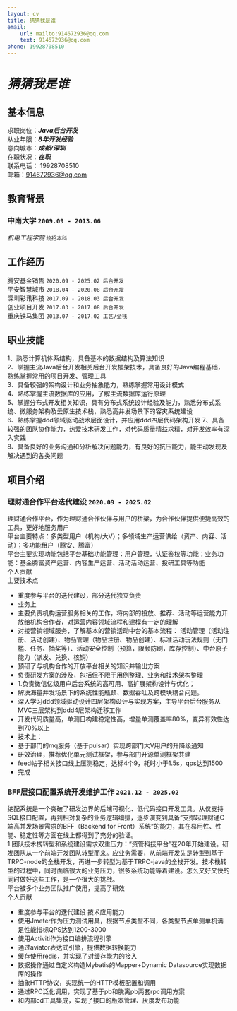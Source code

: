 ```yaml
---
layout: cv
title: 猜猜我是谁
email: 
    url: mailto:914672936@qq.com
    text: 914672936@qq.com
phone: 19928708510
---
```

# ___猜猜我是谁___


## 基本信息
求职岗位：___Java后台开发___ <br>
从业年限：___8年开发经验___ <br>
意向城市：___成都/深圳___ <br>
在职状况：___在职___ <br>
联系电话： 19928708510 <br>
邮箱：914672936@qq.com

## 教育背景

### __中南大学__  `2009.09 - 2013.06`
_机电工程学院_  `统招本科`


## 工作经历

腾安基金销售  `2020.09 - 2025.02 后台开发` <br>
平安智慧城市  `2018.04 - 2020.08 后台开发` <br>
深圳彩讯科技  `2017.09 - 2018.03 后台开发` <br>
创业项目开发  `2017.03 - 2017.08 后台开发` <br>
重庆铁马集团  `2013.07 - 2017.02 工艺/全栈` <br>


## 职业技能

1、熟悉计算机体系结构，具备基本的数据结构及算法知识 <br>
2、掌握主流Java后台开发相关后台开发框架技术，具备良好的Java编程基础，熟练掌握常用的项目开发、管理工具 <br>
3、具备较强的架构设计和业务抽象能力，熟练掌握常用设计模式 <br>
4、熟练掌握主流数据库的应用，了解主流数据库运行原理 <br>
5、掌握分布式开发相关知识，具有分布式系统设计经验及能力，熟悉分布式系统、微服务架构及云原生技术栈，熟悉高并发场景下的容灾系统建设 <br>
6、熟练掌握ddd领域驱动战术层面设计，并应用ddd四层代码架构开发
7、具备较强的团队协作能力，热爱技术研发工作，对代码质量精益求精，对开发效率有深入实践 <br>
8、具备良好的业务沟通和分析解决问题能力，有良好的抗压能力，能主动发现及解决遇到的各类问题 <br>


## 项目介绍


### __理财通合作平台迭代建设__ `2020.09 - 2025.02`
理财通合作平台，作为理财通合作伙伴与用户的桥梁，为合作伙伴提供便捷高效的工具，更好地服务用户<br>
平台主要特点：多类型用户（机构/大V）；多领域生产运营供给（资产、内容、活动）；多功能租户（腾安、腾富）<br>
平台主要实现功能包括平台基础功能管理：用户管理，认证鉴权等功能；业务功能：基金腾富资产运营、内容生产运营、活动活动运营、投研工具等功能<br>
个人贡献<br>
主要技术点<br>
- 重度参与平台的迭代建设，部分迭代独立负责
- 业务上
- 主要负责机构运营服务相关的工作，将内部的投放、推荐、活动等运营能力开放给机构合作者，对运营内容领域流程和建模有一定的理解
- 对接营销领域服务，了解基本的营销活动中台的基本流程： 活动管理（活动注册、活动创建）、物品管理（物品注册、物品创建）、标准活动玩法规则（无门槛、任务、抽奖等）、活动安全控制（预算，限频防刷，库存控制）、中台原子能力（派发、兑换、核销）
- 预研了与机构合作的开放平台相关的知识并输出方案
- 负责研发方案的涉及，包括但不限于用例整理、业务和技术架构整理
- 1.负责微信亿级用户后台系统的高可用、高扩展架构设计与优化；
- 解决海量并发场景下的系统性能瓶颈、数据吞吐及跨模块耦合问题。
- 深入学习ddd领域驱动设计四层架构设计与实现方案，主导平台后台服务从MVC三层架构到ddd4层架构迁移工作
- 开发代码质量高，单测日构建稳定性高，增量单测覆盖率80%，变异有效性达到70%以上
- 技术上：
- 基于部门的mq服务（基于pulsar）实现跨部门大V用户的升降级通知<br>
- 研效治理，推荐优化单元测试框架，参与部门开源单测框架共建<br>
- feed帖子相关接口线上压测稳定，达标4个9，耗时小于1.5s，qps达到1500
- 完成

### __BFF层接口配置系统开发维护工作__ `2021.12 - 2025.02`
绝配系统是一个突破了研发边界的后端可视化、低代码接口开发工具。从仅支持SQL接口配置，再到相对复杂的业务逻辑编排，逐步演变到具备”支撑起理财通C端高并发场景需求的BFF（Backend for Front）系统“的能力，其在易用性、性能、稳定性等方面在线上都得到了充分的验证。
<br>
1.团队技术栈转型和系统建设需求双重压力：“资管科技平台”在20年开始建设。研发团队从一个前端开发团队转型而来。应业务需要，从前端开发先是转型到基于TRPC-node的全栈开发，再进一步转型为基于TRPC-java的全栈开发。技术栈转型的过程中，同时面临很大的业务压力，很多系统功能等着建设。怎么又好又快的同时做好这些工作，是一个很大的挑战。
<br>
平台被多个业务团队推广使用，提高了研效<br>
个人贡献
- 重度参与平台的迭代建设
技术应用能力
- 使用Jmeter作为压力测试用具，根据节点类型不同，各类型节点单测单机满足性能指标QPS达到1200-3000
- 使用Activiti作为接口编排流程引擎
- 通过aviator表达式引擎，提供数据转换能力
- 缓存使用redis，并实现了对缓存能力的接入
- 数据操作通过自定义构造Mybatis的Mapper+Dynamic Datasource实现数据库的操作
- 抽象HTTP协议，实现统一的HTTP模板配置和调用
- 通过RPC泛化调用，实现了基于pb和脱离pb两套rpc调用方案
- 和内部cd工具集成，实现了接口的版本管理、灰度发布功能

